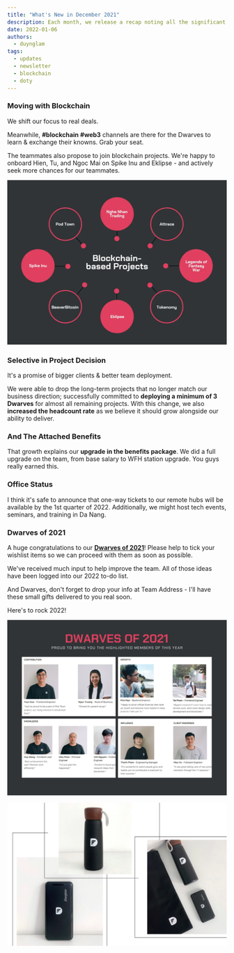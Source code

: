 ```yaml
---
title: "What's New in December 2021"
description: Each month, we release a recap noting all the significant changes with our company and our team. December 2022 will go over our growth in blockchain, team members, upgrade on the benefits packages.
date: 2022-01-06
authors:
  - duynglam
tags:
  - updates
  - newsletter
  - blockchain
  - doty
---
```


### Moving with Blockchain

We shift our focus to real deals.

Meanwhile, **#blockchain** **#web3** channels are there for the Dwarves to learn & exchange their knowns. Grab your seat.

The teammates also propose to join blockchain projects. We're happy to onboard Hien, Tu, and Ngoc Mai on Spike Inu and Eklipse - and actively seek more chances for our teammates.

![blockchain](assets/2021-whats-new-december_2021-december-all-hands-meeting_61172e1155a4a184faddc31bf62d492b_md5.webp)

### Selective in Project Decision

It's a promise of bigger clients & better team deployment.

We were able to drop the long-term projects that no longer match our business direction; successfully committed to **deploying a minimum of 3 Dwarves** for almost all remaining projects. With this change, we also **increased the headcount rate** as we believe it should grow alongside our ability to deliver.

### And The Attached Benefits

That growth explains our **upgrade in the benefits package**. We did a full upgrade on the team, from base salary to WFH station upgrade. You guys really earned this.

### Office Status

I think it's safe to announce that one-way tickets to our remote hubs will be available by the 1st quarter of 2022. Additionally, we might host tech events, seminars, and training in Da Nang.

### Dwarves of 2021

A huge congratulations to our **[Dwarves of 2021](https://memo.d.foundation/changelog/2021-dwarves-of-the-year/)**! Please help to tick your wishlist items so we can proceed with them as soon as possible.

We've received much input to help improve the team. All of those ideas have been logged into our 2022 to-do list.

And Dwarves, don't forget to drop your info at Team Address - I'll have these small gifts delivered to you real soon.

Here's to rock 2022!

![doty](assets/2021-whats-new-december_2021-doty.webp)

![merch](assets/2021-whats-new-december_fd61221cb31785842fecd3ff2339aab6_md5.webp)

